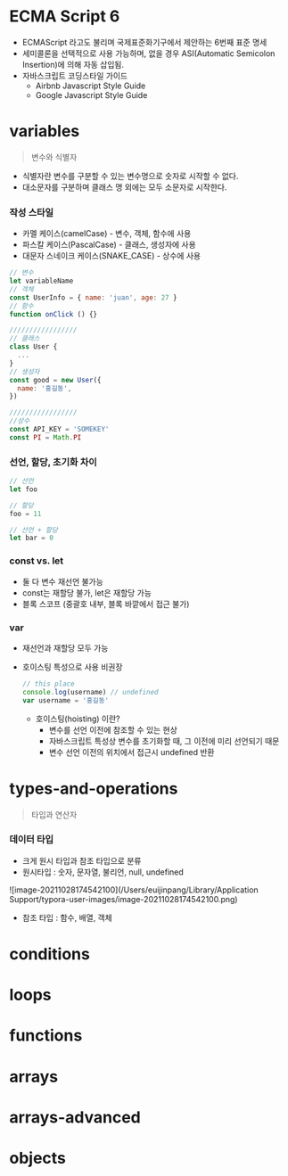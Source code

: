 # ECMA Script 6

- ECMAScript 라고도 불리며 국제표준화기구에서 제안하는 6번째 표준 명세
- 세미콜론을 선택적으로 사용 가능하며, 없을 경우 ASI(Automatic Semicolon Insertion)에 의해 자동 삽입됨.
- 자바스크립트 코딩스타일 가이드
  - Airbnb Javascript Style Guide
  - Google Javascript Style Guide

# variables

> 변수와 식별자

- 식별자란 변수를 구분할 수 있는 변수명으로 숫자로 시작할 수 없다.
- 대소문자를 구분하며 클래스 명 외에는 모두 소문자로 시작한다.

### 작성 스타일

- 카멜 케이스(camelCase) - 변수, 객체, 함수에 사용
- 파스칼 케이스(PascalCase) - 클래스, 생성자에 사용
- 대문자 스네이크 케이스(SNAKE_CASE) - 상수에 사용

```javascript
// 변수
let variableName
// 객체
const UserInfo = { name: 'juan', age: 27 }
// 함수
function onClick () {}

/////////////////
// 클래스
class User {
  ...
}
// 생성자
const good = new User({
  name: '홍길동',
})

/////////////////
//상수
const API_KEY = 'SOMEKEY'
const PI = Math.PI
```

### 선언, 할당, 초기화 차이

```javascript
// 선언
let foo

// 할당
foo = 11

// 선언 + 할당
let bar = 0
```

### const vs. let

- 둘 다 변수 재선언 불가능
- const는 재할당 불가, let은 재할당 가능
- 블록 스코프 (중괄호 내부, 블록 바깥에서 접근 불가)

### var

- 재선언과 재할당 모두 가능

- 호이스팅 특성으로 사용 비권장

  ```javascript
  // this place
  console.log(username) // undefined
  var username = '홍길동'
  ```

  - 호이스팅(hoisting) 이란?
    - 변수를 선언 이전에 참조할 수 있는 현상
    - 자바스크립트 특성상 변수를 초기화할 때, 그 이전에 미리 선언되기 때문
    - 변수 선언 이전의 위치에서 접근시 undefined 반환 

# types-and-operations

> 타입과 연산자

### 데이터 타입

- 크게 원시 타입과 참조 타입으로 분류
- 원시타입 : 숫자, 문자열, 불리언, null, undefined

![image-20211028174542100](/Users/euijinpang/Library/Application Support/typora-user-images/image-20211028174542100.png)

- 참조 타입 : 함수, 배열, 객체

# conditions

# loops

# functions

# arrays

# arrays-advanced

# objects



